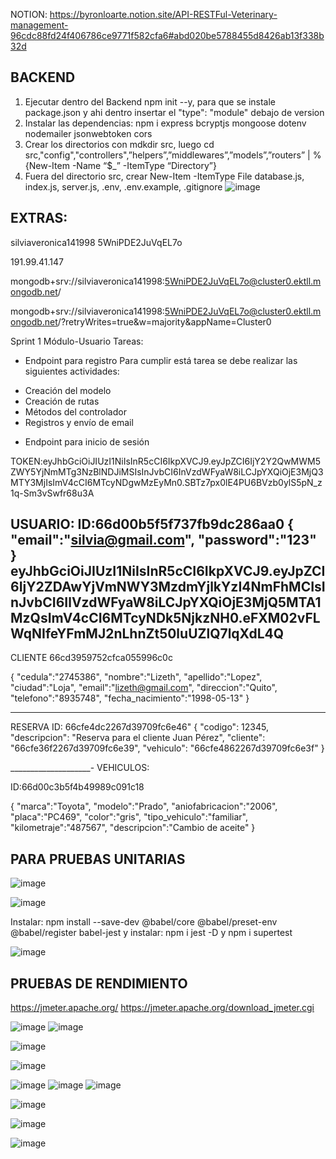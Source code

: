NOTION: https://byronloarte.notion.site/API-RESTFul-Veterinary-management-96cdc88fd24f406786ce9771f582cfa6#abd020be5788455d8426ab13f338b32d

## BACKEND
1) Ejecutar dentro del Backend npm init --y, para que se instale package.json y ahi dentro insertar el "type": "module" debajo de version
2) Instalar las dependencias: npm i express bcryptjs mongoose dotenv nodemailer jsonwebtoken cors
3) Crear los directorios con mdkdir src, luego cd src,"config","controllers",”helpers”,”middlewares”,”models”,”routers” | %{New-Item -Name “$_” -ItemType “Directory”}
4) Fuera del directorio src, crear New-Item -ItemType File database.js, index.js, server.js, .env, .env.example, .gitignore
   ![image](https://github.com/user-attachments/assets/61ccf1f7-6489-42e4-86fa-9d5dd768c018)



## EXTRAS:
silviaveronica141998
5WniPDE2JuVqEL7o

191.99.41.147

mongodb+srv://silviaveronica141998:5WniPDE2JuVqEL7o@cluster0.ektll.mongodb.net/

mongodb+srv://silviaveronica141998:5WniPDE2JuVqEL7o@cluster0.ektll.mongodb.net/?retryWrites=true&w=majority&appName=Cluster0


Sprint 1 Módulo-Usuario
Tareas:
* Endpoint para registro
Para cumplir está tarea se debe realizar las siguientes actividades:
- Creación del modelo
- Creación de rutas
- Métodos del controlador
- Registros y envío de email


* Endpoint para inicio de sesión


TOKEN:eyJhbGciOiJIUzI1NiIsInR5cCI6IkpXVCJ9.eyJpZCI6IjY2Y2QwMWM5ZWY5YjNmMTg3NzBlNDJiMSIsInJvbCI6InVzdWFyaW8iLCJpYXQiOjE3MjQ3MTY3MjIsImV4cCI6MTcyNDgwMzEyMn0.SBTz7px0lE4PU6BVzb0ylS5pN_z1q-Sm3vSwfr68u3A


USUARIO:
ID:66d00b5f5f737fb9dc286aa0
{
  "email":"silvia@gmail.com",
  "password":"123"
}
eyJhbGciOiJIUzI1NiIsInR5cCI6IkpXVCJ9.eyJpZCI6IjY2ZDAwYjVmNWY3MzdmYjlkYzI4NmFhMCIsInJvbCI6IlVzdWFyaW8iLCJpYXQiOjE3MjQ5MTA1MzQsImV4cCI6MTcyNDk5NjkzNH0.eFXM02vFLWqNIfeYFmMJ2nLhnZt50luUZlQ7lqXdL4Q
------------------------------------------------------------

CLIENTE
66cd3959752cfca055996c0c

{
  "cedula":"2745386",
  "nombre":"Lizeth",
  "apellido":"Lopez",
  "ciudad":"Loja",
  "email":"lizeth@gmail.com",
  "direccion":"Quito",
  "telefono":"8935748",
  "fecha_nacimiento":"1998-05-13"
}

___________________________
RESERVA
ID: 66cfe4dc2267d39709fc6e46"
{
  "codigo": 12345,
  "descripcion": "Reserva para el cliente Juan Pérez",
  "cliente": "66cfe36f2267d39709fc6e39", 
  "vehiculo": "66cfe4862267d39709fc6e3f" 
}

____________________-
VEHICULOS:

ID:66d00c3b5f4b49989c091c18

{
  "marca":"Toyota",
  "modelo":"Prado",
  "aniofabricacion":"2006",
  "placa":"PC469",
  "color":"gris",
  "tipo_vehiculo":"familiar",
  "kilometraje":"487567",
  "descripcion":"Cambio de aceite"
}

## PARA PRUEBAS UNITARIAS
![image](https://github.com/user-attachments/assets/94c02aff-d1ca-4a0d-84e3-a3c6226b0b74)

![image](https://github.com/user-attachments/assets/92557e67-9ac9-463f-9ee6-7066a84ae856)

Instalar: npm install --save-dev @babel/core @babel/preset-env @babel/register babel-jest y instalar: npm i jest -D y npm i supertest

![image](https://github.com/user-attachments/assets/c32ab989-8835-4eb7-816a-7c3212b805e3)

## PRUEBAS DE RENDIMIENTO
https://jmeter.apache.org/
https://jmeter.apache.org/download_jmeter.cgi


![image](https://github.com/user-attachments/assets/1d9b4c8b-7e04-472c-95ee-1769d3cdff80)
![image](https://github.com/user-attachments/assets/104f3bd7-bfbb-473b-b775-5eea67f12568)

![image](https://github.com/user-attachments/assets/91e64ad9-8ab9-4203-8597-9ae997c05f54)

![image](https://github.com/user-attachments/assets/23cd3c52-bc73-4fc4-8880-8dd6d196551b)

![image](https://github.com/user-attachments/assets/f6223ba7-087b-4202-a212-37082fbbe311)
![image](https://github.com/user-attachments/assets/7421de5f-3c64-46ab-b6db-38bc4bef6d8d)
![image](https://github.com/user-attachments/assets/da930159-db24-4aa9-b20c-b19431d1d619)

![image](https://github.com/user-attachments/assets/0129f13f-d989-4160-9aff-37dabfdc89ba)


![image](https://github.com/user-attachments/assets/e07620f3-f0ab-4505-b0f2-8026f0599802)

![image](https://github.com/user-attachments/assets/ef7323d7-5726-4a1a-937b-61271a08ae01)






